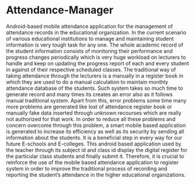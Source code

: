 # Attendance-Manager
Android-based mobile attendance application for the management of attendance records in the educational organization.
In the current scenario of various educational institutions to manage and maintaining student information is very tough task for any one. The whole academic record of the student information consists of monitoring their performance and progress changes periodically which is very huge workload on lecturers to handle and keep on updating the progress report of each and every student in against of their respective scheduled classes.
The traditional way of taking attendance through the lecturers is a manually in a register book in which they are used to do a manual calculation to maintain monthly attendance database of the students. Such system takes so much time to generate record and many times its creates an error also as it follows manual traditional system.
Apart from this, error problems some time many more problems are generated like lost of attendance register book or manually fake data inserted through unknown recourses which are really not authorized for that work. In order to reduce all these problems and concern overcome through this problem, a smart mobile based application is generated to increase its efficiency as well as its security by sending all information about the students.
It is a beneficial step in every way for our future E-schools and E-colleges. This android based application used by the teacher through its subject id and class id display the digital register for the particular class students and finally submit it.
Therefore, it is crucial to reinforce the use of the mobile based attendance application to register system in order to improve the traditional process of recording and reporting the student’s attendance in the higher educational organizations.
